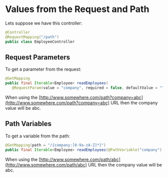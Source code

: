 # Values from the Request and Path

Lets suppose we have this controller:

```java
@Controller
@RequestMapping("/path")
public class EmployeeController
```

## Request Parameters

To get a parameter from the request:

```java
@GetMapping
public final Iterable<Employee> readEmployees(
   @RequestParam(value = "company", required = false, defaultValue = "") final String company)
```

When using the [http://www.somewhere.com/path?company=abc](http://www.somewhere.com/path?company=abc) URL then the company value will be abc.

## Path Variables

To get a variable from the path:

```java
@GetMapping(path = "/{company:[0-9a-zA-Z]*}")
public final Iterable<Employee> readEmployees(@PathVariable("company") final String company)
```

When using the [http://www.somewhere.com/path/abc](http://www.somewhere.com/path/abc) URL then the company value will be abc.

